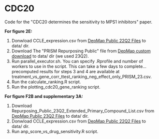 # CDC20
Code for the "CDC20 determines the sensitivity to MPS1 inhibitors" paper.

**For figure 2E:** 
  1. Donwload CCLE_expression.csv from [DepMap Public 22Q2 Files](https://depmap.org/portal/data_page/?tab=allData&releasename=DepMap+Public+22Q2&filename=CCLE_expression_full.csv) to data/ dir.
  2. Download The "PRISM Repurposing Public" file from [DepMap custom download](https://depmap.org/portal/data_page/?tab=customDownloads) to data/ dir (we used 23Q2).
  3. Run parallel_executor.sh. You can specify .Rprofile and number of workers to use in the script. This can take a few days to complete... precomputed results for steps 3 and 4 are available at treatment_vs_gene_corr_ttest_ranking_neg_effect_only_PRISM_23.csv.
  4. Run the calculate_ranking.R script.
  5. Run the plotting_cdc20_gene_ranking script.

**For figure F2B and supplementary 3A:**
  1. Download Repurposing_Public_23Q2_Extended_Primary_Compound_List.csv from [DepMap Public 23Q2 Files](https://depmap.org/portal/data_page/?tab=allData&releasename=PRISM+Repurposing+Public+23Q2&filename=Repurposing_Public_23Q2_Extended_Primary_Compound_List.csv) to data/ dir.
  3. Donwload CCLE_expression.csv from [DepMap Public 22Q2 Files](https://depmap.org/portal/data_page/?tab=allData&releasename=DepMap+Public+22Q2&filename=CCLE_expression_full.csv) to data/ dir.
  4.  Run anp_score_vs_drug_sensitivity.R script.
